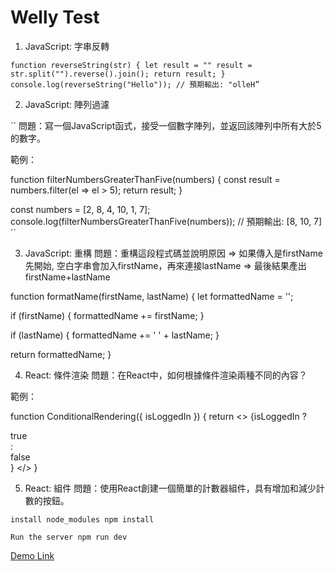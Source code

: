 # Welly Test

1. JavaScript: 字串反轉
   
``
function reverseString(str) {
  let result = ""
  result = str.split("").reverse().join();
  return result;
}
console.log(reverseString("Hello")); // 預期輸出: "olleH”
``

2. JavaScript: 陣列過濾
   
``
問題：寫一個JavaScript函式，接受一個數字陣列，並返回該陣列中所有大於5的數字。 

範例：

function filterNumbersGreaterThanFive(numbers) {
  const result = numbers.filter(el => el > 5);
  return result;
}

const numbers = [2, 8, 4, 10, 1, 7];
console.log(filterNumbersGreaterThanFive(numbers)); // 預期輸出: [8, 10, 7]
``

3. JavaScript: 重構
問題：重構這段程式碼並說明原因
=> 如果傳入是firstName先開始, 空白字串會加入firstName，再來連接lastName
=> 最後結果產出firstName+lastName

function formatName(firstName, lastName) {
  let formattedName = '';

  if (firstName) {
    formattedName += firstName;
  }

  if (lastName) {
    formattedName += ' ' + lastName;
  }

  return formattedName;
}

4. React: 條件渲染
問題：在React中，如何根據條件渲染兩種不同的內容？

範例：

function ConditionalRendering({ isLoggedIn }) {
    return <>
            {isLoggedIn ? <div>true</div> : <div>false</div>}
           </>
}

5. React: 組件
問題：使用React創建一個簡單的計數器組件，具有增加和減少計數的按鈕。

``install node_modules
npm install 
``

``Run the server
npm run dev
``

[Demo Link](http://localhost:5173/)

